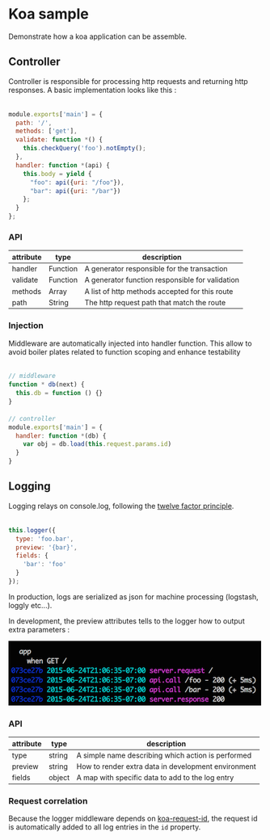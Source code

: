 # Koa sample

Demonstrate how a koa application can be assemble.

## Controller

Controller is responsible for processing http requests and returning http responses.
A basic implementation looks like this :

```js

module.exports['main'] = {
  path: '/',
  methods: ['get'],
  validate: function *() {
    this.checkQuery('foo').notEmpty();
  },
  handler: function *(api) {
    this.body = yield {
      "foo": api({uri: "/foo"}),
      "bar": api({uri: "/bar"})
    };
  }
};
```

### API

| attribute | type     | description                                         |
|-----------|----------|-----------------------------------------------------|
| handler   | Function | A generator responsible for the transaction         |
| validate  | Function | A generator function responsible for validation     |
| methods   | Array    | A list of http methods accepted for this route      |
| path      | String   | The http request path that match the route          |


### Injection

Middleware are automatically injected into handler function. This allow to avoid
boiler plates related to function scoping and enhance testability

```js

// middleware
function * db(next) {
  this.db = function () {}
}

// controller
module.exports['main'] = {
  handler: function *(db) {
    var obj = db.load(this.request.params.id)
  }
}

```


## Logging

Logging relays on console.log, following the [twelve factor principle](http://12factor.net/logs).

```js

this.logger({
  type: 'foo.bar',
  preview: '{bar}',
  fields: {
    'bar': 'foo'
  }
});
```

In production, logs are serialized as json for machine processing (logstash, loggly etc...).

In development, the preview attributes tells to the logger how to output extra parameters :

![](https://github.com/dstendardi/koa-sample/blob/master/doc/img/logging.png)

### API

| attribute | type   | description                                         |
|-----------|--------|-----------------------------------------------------|
| type      | string | A simple name describing which action is performed  |
| preview   | string | How to render extra data in development environment |
| fields    | object | A map with specific data to add to the log entry    |

### Request correlation


Because the logger middleware depends on [koa-request-id](https://github.com/segmentio/koa-request-id), the request id is automatically
added to all log entries in the `id` property.


